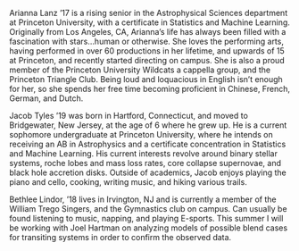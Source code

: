 
Arianna Lanz ’17 is a rising senior in the Astrophysical Sciences department at Princeton University, with a certificate in Statistics and Machine Learning. Originally from Los Angeles, CA, Arianna’s life has always been filled with a fascination with stars…human or otherwise. She loves the performing arts, having performed in over 60 productions in her lifetime, and upwards of 15 at Princeton, and recently started directing on campus. She is also a proud member of the Princeton University Wildcats a cappella group, and the Princeton Triangle Club. Being loud and loquacious in English isn’t enough for her, so she spends her free time becoming proficient in Chinese, French, German, and Dutch. 

Jacob Tyles ’19 was born in Hartford, Connecticut, and moved to Bridgewater, New Jersey, at the age of 6 where he grew up. He is a current sophomore undergraduate at Princeton University, where he intends on receiving an AB in Astrophysics and a certificate concentration in Statistics and Machine Learning. His current interests revolve around binary stellar systems, roche lobes and mass loss rates, core collapse supernovae, and black hole accretion disks. Outside of academics, Jacob enjoys playing the piano and cello, cooking, writing music, and hiking various trails. 

Bethlee Lindor, ’18 lives in Irvington, NJ and is currently a member of the William Trego Singers, and the Gymnastics club on campus. Can usually be found listening to music, napping, and playing E-sports. This summer I will be working with Joel Hartman on analyzing models of possible blend cases for transiting systems in order to confirm the observed data.

